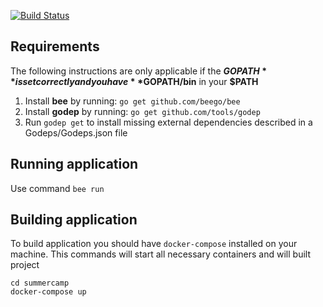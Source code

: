 [![Build Status](https://travis-ci.org/Frozen-Team/summercamp.svg?branch=mvp)](https://travis-ci.org/Frozen-Team/summercamp)
## Requirements

The following instructions are only applicable if the **$GOPATH** is set correctly and you have 
**$GOPATH/bin** in your **$PATH**

1. Install **bee** by running: `go get github.com/beego/bee`
2. Install **godep** by running: `go get github.com/tools/godep`
3. Run `godep get` to install missing external dependencies described in a Godeps/Godeps.json file

## Running application

Use command `bee run`

## Building application
To build application you should have `docker-compose` installed on your machine.
This commands will start all necessary containers and will built project 


    cd summercamp
    docker-compose up
    
